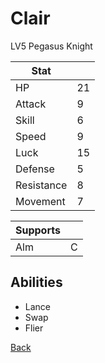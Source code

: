 # Clair

LV5 Pegasus Knight

| Stat       | <!-- --> |
| ---------- | -------- |
| HP         | 21       |
| Attack     | 9        |
| Skill      | 6        |
| Speed      | 9        |
| Luck       | 15       |
| Defense    | 5        |
| Resistance | 8        |
| Movement   | 7        |

| Supports | <!-- --> |
| -------- | -------- |
| Alm      | C        |

## Abilities

- Lance
- Swap
- Flier

[Back](README.md)
